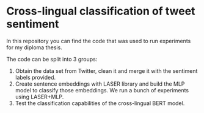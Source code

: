 # Cross-lingual classification of tweet sentiment

In this repository you can find the code that was used to run experiments for my diploma thesis.

The code can be split into 3 groups:
1. Obtain the data set from Twitter, clean it and merge it with the sentiment labels provided.
2. Create sentence embeddings with LASER library and build the MLP model to classify those embeddings. We run a bunch of experiments using LASER+MLP.
3. Test the classification capabilities of the cross-lingual BERT model.
